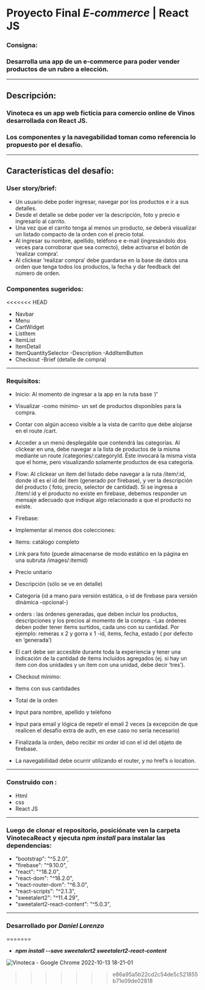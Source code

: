 # Proyecto Final _E-commerce_ | React JS

### Consigna:

### Desarrolla una app de un e-commerce para poder vender productos de un rubro a elección.

---

## Descripción:

### Vinoteca es un app web ficticia para comercio online de Vinos desarrollada con React JS.

### Los componentes y la navegabilidad toman como referencia lo propuesto por el desafío.

---

## Características del desafío:

### User story/brief:

- Un usuario debe poder ingresar, navegar por los productos e ir a sus detalles.
- Desde el detalle se debe poder ver la descripción, foto y precio e ingresarlo al carrito.
- Una vez que el carrito tenga al menos un producto, se deberá visualizar un listado compacto de la orden con el precio total.
- Al ingresar su nombre, apellido, teléfono e e-mail (ingresándolo dos veces para corroborar que sea correcto), debe activarse el botón de ‘realizar compra’.
- Al clickear ‘realizar compra’ debe guardarse en la base de datos una orden que tenga todos los productos, la fecha y dar feedback del número de orden.

### Componentes sugeridos:

<<<<<<< HEAD
- Navbar
- Menu
- CartWidget
- ListItem
- ItemList
- ItemDetail
- ItemQuantitySelector
-Description
-AddItemButton
- Checkout
-Brief (detalle de compra)

---

### Requisitos:

- Inicio: Al momento de ingresar a la app en la ruta base ‘/’

- Visualizar -como mínimo- un set de productos disponibles para la compra.
- Contar con algún acceso visible a la vista de carrito que debe alojarse en el route /cart.
- Acceder a un menú desplegable que contendrá las categorías. Al clickear en una, debe navegar a la lista de productos de la misma mediante un route /categories/:categoryId. Éste invocará la misma vista que el home, pero visualizando solamente productos de esa
categoría.

- Flow: Al clickear un ítem del listado debe navegar a la ruta /item/:id, donde id es el id del item (generado por firebase), y ver la descripción del producto ( foto, precio, selector de cantidad). Si se ingresa a /item/:id y el producto no existe en firebase, debemos responder un mensaje adecuado que indique algo relacionado a que el producto no existe.

- Firebase:
- Implementar al menos dos colecciones:
- Items: catálogo completo
- Link para foto (puede almacenarse de modo estático en la página en una subruta /images/:itemid)
- Precio unitario
- Descripción (sólo se ve en detalle)
- Categoria (id a mano para versión estática, o id de firebase para versión dinámica -opcional-)
- orders : las órdenes generadas, que deben incluir los productos, descripciones y los precios al momento de la compra.
-Las órdenes deben poder tener items surtidos, cada uno con su cantidad. Por ejemplo: remeras x 2 y gorra x 1
-id, items, fecha, estado ( por defecto en ‘generada’)
- El cart debe ser accesible durante toda la experiencia y tener una indicación de la cantidad de items incluidos agregados (ej. si hay un ítem con dos unidades y un ítem con una unidad, debe decir ‘tres’).
- Checkout mínimo:
- Items con sus cantidades
- Total de la orden
- Input para nombre, apellido y teléfono
- Input para email y lógica de repetir el email 2 veces (a excepción de que realicen el desafío extra de auth, en ese caso no sería necesario)
- Finalizada la orden, debo recibir mi order id con el id del objeto de firebase.
- La navegabilidad debe ocurrir utilizando el router, y no href’s o location.

---

### Construido con :

- Html
- css
- React JS

---

### Luego de clonar el repositorio, posiciónate ven la carpeta VinotecaReact y ejecuta _npm install_ para instalar las dependencias:

- "bootstrap": "^5.2.0",
- "firebase": "^9.10.0",
- "react": "^18.2.0",
- "react-dom": "^18.2.0",
- "react-router-dom": "^6.3.0",
- "react-scripts": "^2.1.3",
- "sweetalert2": "^11.4.29",
- "sweetalert2-react-content": "^5.0.3",

---

### Desarrollado por _Daniel Lorenzo_
=======
- **_npm install --save sweetalert2 sweetalert2-react-content_**

![Vinoteca - Google Chrome 2022-10-13 18-21-01](https://user-images.githubusercontent.com/103971385/195714004-18847916-dc13-4354-9d50-995967d7c77f.gif)
>>>>>>> e86a95a5b22cd2c54de5c521855b71e09de02818
